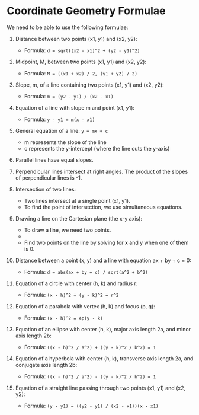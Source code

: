 # Coordinate Geometry Formulae

We need to be able to use the following formulae:

1. Distance between two points (x1, y1) and (x2, y2):

   - Formula: `d = sqrt((x2 - x1)^2 + (y2 - y1)^2)`
2. Midpoint, M, between two points (x1, y1) and (x2, y2):

   - Formula: `M = ((x1 + x2) / 2, (y1 + y2) / 2)`
3. Slope, m, of a line containing two points (x1, y1) and (x2, y2):

   - Formula: `m = (y2 - y1) / (x2 - x1)`
4. Equation of a line with slope m and point (x1, y1):

   - Formula: `y - y1 = m(x - x1)`
5. General equation of a line: `y = mx + c`

   - m represents the slope of the line
   - c represents the y-intercept (where the line cuts the y-axis)
6. Parallel lines have equal slopes.
7. Perpendicular lines intersect at right angles. The product of the slopes of perpendicular lines is -1.
8. Intersection of two lines:

   - Two lines intersect at a single point (x1, y1).
   - To find the point of intersection, we use simultaneous equations.
9. Drawing a line on the Cartesian plane (the x-y axis):

   - To draw a line, we need two points.
   - 
   - Find two points on the line by solving for x and y when one of them is 0.
10. Distance between a point (x, y) and a line with equation ax + by + c = 0:
    - Formula: `d = abs(ax + by + c) / sqrt(a^2 + b^2)`
11. Equation of a circle with center (h, k) and radius r:
    - Formula: `(x - h)^2 + (y - k)^2 = r^2`
12. Equation of a parabola with vertex (h, k) and focus (p, q):
    - Formula: `(x - h)^2 = 4p(y - k)`
13. Equation of an ellipse with center (h, k), major axis length 2a, and minor axis length 2b:
    - Formula: `((x - h)^2 / a^2) + ((y - k)^2 / b^2) = 1`
14. Equation of a hyperbola with center (h, k), transverse axis length 2a, and conjugate axis length 2b:
    - Formula: `((x - h)^2 / a^2) - ((y - k)^2 / b^2) = 1`
15. Equation of a straight line passing through two points (x1, y1) and (x2, y2):
    - Formula: `(y - y1) = ((y2 - y1) / (x2 - x1))(x - x1)`
